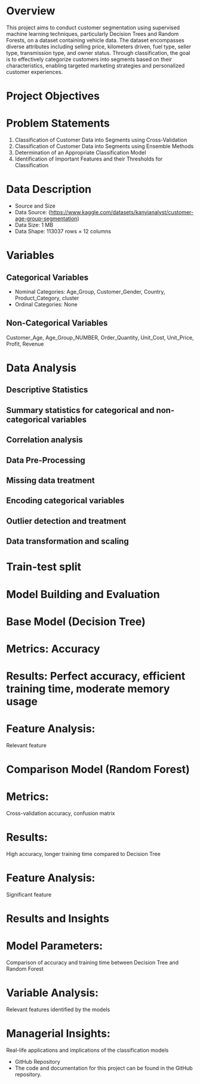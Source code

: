 # Overview
This project aims to conduct customer segmentation using supervised machine learning techniques, particularly Decision Trees and Random Forests, on a dataset containing vehicle data. The dataset encompasses diverse attributes including selling price, kilometers driven, fuel type, seller type, transmission type, and owner status. Through classification, the goal is to effectively categorize customers into segments based on their characteristics, enabling targeted marketing strategies and personalized customer experiences.
# Project Objectives
# Problem Statements
1. Classification of Customer Data into Segments using Cross-Validation
2. Classification of Customer Data into Segments using Ensemble Methods
3. Determination of an Appropriate Classification Model
4. Identification of Important Features and their Thresholds for Classification
# Data Description
- Source and Size
- Data Source: (https://www.kaggle.com/datasets/kanyianalyst/customer-age-group-segmentation)
- Data Size: 1 MB
- Data Shape: 113037 rows × 12 columns
# Variables
## Categorical Variables
- Nominal Categories: Age_Group, Customer_Gender, Country, Product_Category, cluster
- Ordinal Categories: None
## Non-Categorical Variables 
Customer_Age, Age_Group_NUMBER, Order_Quantity, Unit_Cost, Unit_Price, Profit, Revenue
# Data Analysis
## Descriptive Statistics
## Summary statistics for categorical and non-categorical variables
## Correlation analysis
## Data Pre-Processing
## Missing data treatment
## Encoding categorical variables
## Outlier detection and treatment
## Data transformation and scaling
# Train-test split
# Model Building and Evaluation
# Base Model (Decision Tree)
# Metrics: Accuracy
# Results: Perfect accuracy, efficient training time, moderate memory usage
# Feature Analysis: 
Relevant feature 
# Comparison Model (Random Forest)
# Metrics: 
Cross-validation accuracy, confusion matrix
# Results: 
High accuracy, longer training time compared to Decision Tree
# Feature Analysis: 
Significant feature 
# Results and Insights
# Model Parameters: 
Comparison of accuracy and training time between Decision Tree and Random Forest
# Variable Analysis: 
Relevant features identified by the models
# Managerial Insights: 
Real-life applications and implications of the classification models
- GitHub Repository
- The code and documentation for this project can be found in the GitHub repository.
